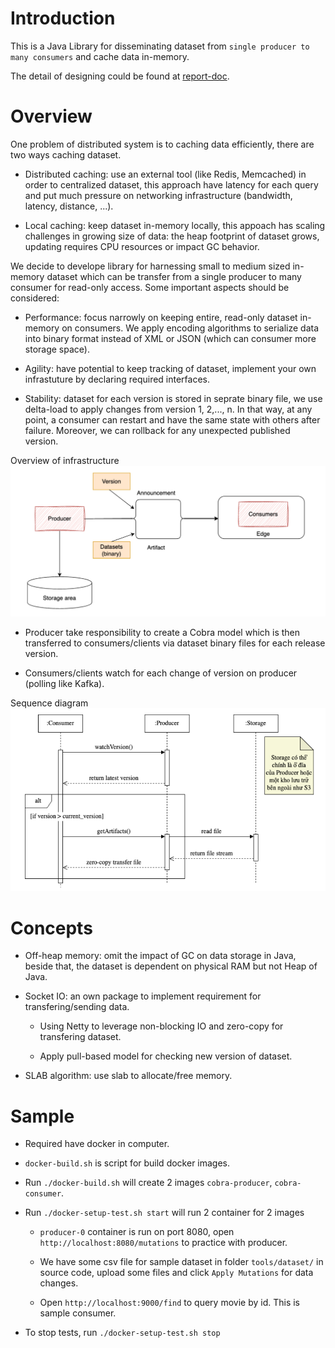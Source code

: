 # Introduction

This is a Java Library for disseminating dataset from `single producer to many consumers` and cache data in-memory.

The detail of designing could be found at [report-doc](./docs/19521574.pdf).

# Overview
One problem of distributed system is to caching data efficiently, there are two ways caching dataset.

- Distributed caching: use an external tool (like Redis, Memcached) in order to centralized dataset, this approach have latency for each query and put much pressure on networking infrastructure (bandwidth, latency, distance, ...).

- Local caching: keep dataset in-memory locally, this appoach has scaling challenges in growing size of data: the heap footprint of dataset grows, updating requires CPU resources or impact GC behavior.

We decide to develope library for harnessing small to medium sized in-memory dataset which can be transfer from a single producer to many consumer for read-only access. Some important aspects should be considered:

- Performance: focus narrowly on keeping entire, read-only dataset in-memory on consumers. We apply encoding algorithms to serialize data into binary format instead of XML or JSON (which can consumer more storage space).

- Agility: have potential to keep tracking of dataset, implement your own infrastuture by declaring required interfaces.

- Stability: dataset for each version is stored in seprate binary file, we use delta-load to apply changes from version 1, 2,..., n. In that way, at any point, a consumer can restart and have the same state with others after failure. Moreover, we can rollback for any unexpected published version.

Overview of infrastructure
![Infrastructure](./docs/infrastructure.png)

- Producer take responsibility to create a Cobra model which is then transferred to consumers/clients via dataset binary files for each release version.

- Consumers/clients watch for each change of version on producer (polling like Kafka).

Sequence diagram
![Sequence](./docs/sequence.png)

# Concepts

- Off-heap memory: omit the impact of GC on data storage in Java, beside that, the dataset is dependent on physical RAM but not Heap of Java.

- Socket IO: an own package to implement requirement for transfering/sending data.

    - Using Netty to leverage non-blocking IO and zero-copy for transfering dataset.

    - Apply pull-based model for checking new version of dataset.

- SLAB algorithm: use slab to allocate/free memory.

# Sample

- Required have docker in computer.
- `docker-build.sh` is script for build docker images.

- Run `./docker-build.sh` will create 2 images `cobra-producer`, `cobra-consumer`.

- Run `./docker-setup-test.sh start` will run 2 container for 2 images

    - `producer-0` container is run on port 8080, open `http://localhost:8080/mutations` to practice with producer.

    - We have some csv file for sample dataset in folder `tools/dataset/` in source code, upload some files and click `Apply Mutations` for data changes.

    - Open `http://localhost:9000/find` to query movie by id. This is sample consumer.

- To stop tests, run `./docker-setup-test.sh stop`